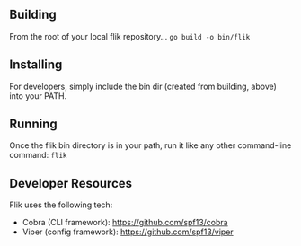 Building
--------
From the root of your local flik repository... 
`go build -o bin/flik`


Installing
----------
For developers, simply include the bin dir (created from building, above) into your PATH.


Running
-------
Once the flik bin directory is in your path, run it like any other command-line command:
`flik`


Developer Resources
-------------------
Flik uses the following tech:

* Cobra (CLI framework): https://github.com/spf13/cobra
* Viper (config framework): https://github.com/spf13/viper